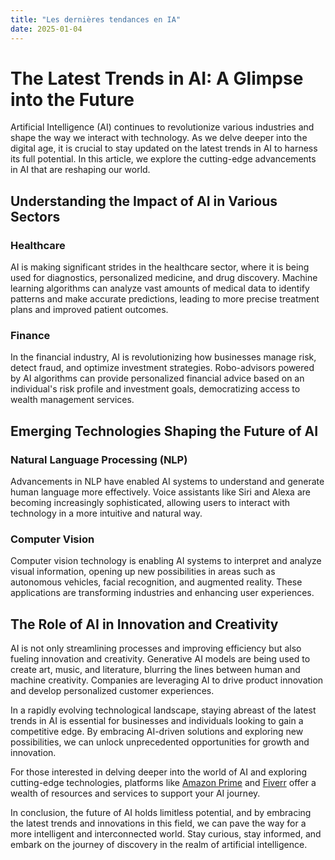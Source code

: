 ```yaml
---
title: "Les dernières tendances en IA"
date: 2025-01-04
---
```


# The Latest Trends in AI: A Glimpse into the Future

Artificial Intelligence (AI) continues to revolutionize various industries and shape the way we interact with technology. As we delve deeper into the digital age, it is crucial to stay updated on the latest trends in AI to harness its full potential. In this article, we explore the cutting-edge advancements in AI that are reshaping our world.

## Understanding the Impact of AI in Various Sectors

### Healthcare
AI is making significant strides in the healthcare sector, where it is being used for diagnostics, personalized medicine, and drug discovery. Machine learning algorithms can analyze vast amounts of medical data to identify patterns and make accurate predictions, leading to more precise treatment plans and improved patient outcomes.

### Finance
In the financial industry, AI is revolutionizing how businesses manage risk, detect fraud, and optimize investment strategies. Robo-advisors powered by AI algorithms can provide personalized financial advice based on an individual's risk profile and investment goals, democratizing access to wealth management services.

## Emerging Technologies Shaping the Future of AI

### Natural Language Processing (NLP)
Advancements in NLP have enabled AI systems to understand and generate human language more effectively. Voice assistants like Siri and Alexa are becoming increasingly sophisticated, allowing users to interact with technology in a more intuitive and natural way.

### Computer Vision
Computer vision technology is enabling AI systems to interpret and analyze visual information, opening up new possibilities in areas such as autonomous vehicles, facial recognition, and augmented reality. These applications are transforming industries and enhancing user experiences.

## The Role of AI in Innovation and Creativity

AI is not only streamlining processes and improving efficiency but also fueling innovation and creativity. Generative AI models are being used to create art, music, and literature, blurring the lines between human and machine creativity. Companies are leveraging AI to drive product innovation and develop personalized customer experiences.

In a rapidly evolving technological landscape, staying abreast of the latest trends in AI is essential for businesses and individuals looking to gain a competitive edge. By embracing AI-driven solutions and exploring new possibilities, we can unlock unprecedented opportunities for growth and innovation.

For those interested in delving deeper into the world of AI and exploring cutting-edge technologies, platforms like [Amazon Prime](https://www.amazon.fr/amazonprime?_encoding=UTF8&primeCampaignId=prime_assoc_ft&tag=zenzen0d-21France) and [Fiverr](https://go.fiverr.com/visit/?bta=1071918&brand=fiverrmarketplace) offer a wealth of resources and services to support your AI journey.

In conclusion, the future of AI holds limitless potential, and by embracing the latest trends and innovations in this field, we can pave the way for a more intelligent and interconnected world. Stay curious, stay informed, and embark on the journey of discovery in the realm of artificial intelligence.